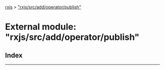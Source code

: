 [rxjs](../README.md) > ["rxjs/src/add/operator/publish"](../modules/_rxjs_src_add_operator_publish_.md)

# External module: "rxjs/src/add/operator/publish"

## Index

---

